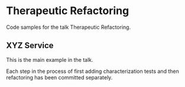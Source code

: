 # Therapeutic Refactoring

Code samples for the talk Therapeutic Refactoring.

## XYZ Service

This is the main example in the talk.

Each step in the process of first adding characterization tests
and then refactoring has been committed separately.
